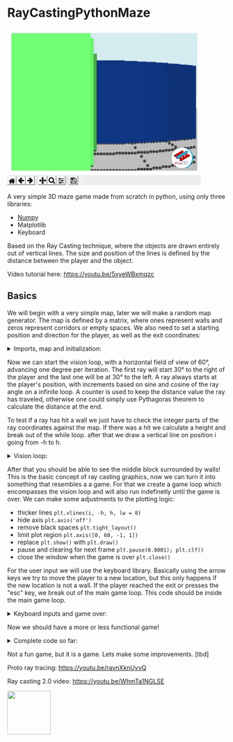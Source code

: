 # RayCastingPythonMaze

 ![](gif.gif)
 
A very simple 3D maze game made from scratch in python, using only three libraries:

* [Numpy](https://numpy.org/)
* Matplotlib
* Keyboard

Based on the Ray Casting technique, where the objects are drawn entirely out of vertical lines. The size and position of the lines is defined by the distance between the player and the object.

Video tutorial here: https://youtu.be/5xyeWBxmqzc

## Basics

We will begin with a very simple map, later we will make a random map generator. The map is defined by a matrix, where ones represent walls and zeros represent corridors or empty spaces. We also need to set a starting position and direction for the player, as well as the exit coordinates:

<details>
  <summary>Imports, map and initialization:</summary>
 
```python
import numpy as np
from matplotlib import pyplot as plt
import keyboard

mapa = [[1, 1, 1, 1, 1],
        [1, 0, 0, 0, 1],
        [1, 0, 1, 0, 1],
        [1, 0, 0, 0, 1],
        [1, 1, 1, 1, 1]]

posx, posy, rot = 1.5, 1.5, np.pi/4
exitx, exity = 3, 3
```
</details>

Now we can start the vision loop, with a horizontal field of view of 60°, advancing one degree per iteration. The first ray will start 30° to the right of the player and the last one will be at 30° to the left. A ray always starts at the player's position, with increments based on sine and cosine of the ray angle on a infinite loop. A counter is used to keep the distance value the ray has traveled, otherwise one could simply use Pythagoras theorem to calculate the distance at the end.

To test if a ray has hit a wall we just have to check the integer parts of the ray coordinates against the map. If there was a hit we calculate a height and break out of the while loop. after that we draw a vertical line on position i going from -h to h.

<details>
  <summary>Vision loop:</summary>
 
```python
for i in range(60):
    rot_i = rot + np.deg2rad(i-30)
    x, y = posx, posy
    sin, cos = 0.02*np.sin(rot_i), 0.02*np.cos(rot_i)
    n = 0
    
    while 1:
        x, y, n = x + cos, y + sin, n +1
        if mapa[int(x)][int(y)]:
            h = 1/(0.02*n)
            break
        
    plt.vlines(i, -h, h)

plt.show()
```
</details>

After that you should be able to see the middle block surrounded by walls! This is the basic concept of ray casting graphics, now we can turn it into something that resembles a a game. For that we create a game loop which encompasses the vision loop and will also run indefinetly until the game is over. We can make some adjustments to the plotting logic: 

* thicker lines `plt.vlines(i, -h, h, lw = 8)`
* hide axis `plt.axis('off')`
* remove black spaces `plt.tight_layout()`
* limit plot region  `plt.axis([0, 60, -1, 1])`
* replace `plt.show()`  with `plt.draw()`
* pause and clearing for next frame `plt.pause(0.0001); plt.clf()`
* close the window when the game is over `plt.close()`

For the user input we will use the keyboard library. Basically using the arrow keys we try to move the player to a new location, but this only happens if the new location is not a wall. If the player reached the exit or presses the "esc" key, we break out of the main game loop. This code should be inside the main game loop.

<details>
  <summary>Keyboard inputs and game over:</summary>
 
```python
    key = keyboard.read_key()
    x, y = (posx, posy)

    if key == 'up':
        x, y = (x + 0.3*np.cos(rot), y + 0.3*np.sin(rot))
    elif key == 'down':
        x, y = (x - 0.3*np.cos(rot), y - 0.3*np.sin(rot))
    elif key == 'left':
        rot = rot - np.pi/8
    elif key == 'right':
        rot = rot + np.pi/8
    elif key == 'esc':
        break

    if mapa[int(x)][int(y)] == 0:
        if int(posx) == exitx and int(posy) == exity:
            break
        posx, posy = (x, y)
```
</details>

Now we should have a more or less functional game!

<details>
  <summary>Complete code so far:</summary>
  
  ```python
import numpy as np
from matplotlib import pyplot as plt
import keyboard

mapa = [[1, 1, 1, 1, 1],
        [1, 0, 0, 0, 1],
        [1, 0, 1, 0, 1],
        [1, 0, 0, 0, 1],
        [1, 1, 1, 1, 1]]

posx, posy, rot = 1.5, 1.5, np.pi/4
exitx, exity = 3, 3

while 1:
    for i in range(60):
        rot_i = rot + np.deg2rad(i-30)
        x, y = posx, posy
        sin, cos = 0.02*np.sin(rot_i), 0.02*np.cos(rot_i)
        n = 0
        
        while 1:
            x, y, n = x + cos, y + sin, n +1
            if mapa[int(x)][int(y)]:
                h = 1/(0.02*n)
                break
            
        plt.vlines(i, -h, h, lw=8)

    plt.axis('off'); plt.tight_layout(); plt.axis([0, 60, -1, 1])
    plt.draw(); plt.pause(0.0001); plt.clf()
    
    key = keyboard.read_key()
    x, y = (posx, posy)

    if key == 'up':
        x, y = (x + 0.3*np.cos(rot), y + 0.3*np.sin(rot))
    elif key == 'down':
        x, y = (x - 0.3*np.cos(rot), y - 0.3*np.sin(rot))
    elif key == 'left':
        rot = rot - np.pi/8
    elif key == 'right':
        rot = rot + np.pi/8
    elif key == 'esc':
        break

    if mapa[int(x)][int(y)] == 0:
        if int(posx) == exitx and int(posy) == exity:
            break
        posx, posy = (x, y)

plt.show()
```
  
</details>

Not a fun game, but it is a game. Lets make some improvements. [tbd]


Proto ray tracing: https://youtu.be/ravnXknUvvQ

Ray casting 2.0 video: https://youtu.be/WhmTa1NGLSE

 
 
<img src="https://avatars0.githubusercontent.com/u/76776190?s=460&u=8f3943b46a0f1060a462d8a2922319edd9cd241c&v=4" width="100" height="100">
